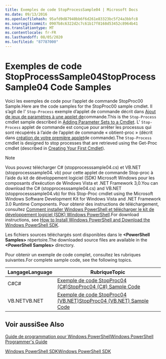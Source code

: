 ```yaml
---
title: Exemples de code StopProcessSample04 | Microsoft Docs
ms.date: 09/13/2016
ms.openlocfilehash: 95afd9d87940bb6f6d261e83323bc5f24a3bbfc8
ms.sourcegitcommit: 0907b8c6322d2c7c61b17f8168d53452c8964b41
ms.translationtype: MT
ms.contentlocale: fr-FR
ms.lasthandoff: 08/05/2020
ms.locfileid: "87787000"
---
```

# <a name="stopprocesssample04-code-samples"></a><span data-ttu-id="1e65f-102">Exemples de code StopProcessSample04</span><span class="sxs-lookup"><span data-stu-id="1e65f-102">StopProcessSample04 Code Samples</span></span>

<span data-ttu-id="1e65f-103">Voici les exemples de code pour l’applet de commande StopProc00 Sample.</span><span class="sxs-lookup"><span data-stu-id="1e65f-103">Here are the code samples for the StopProc00 sample cmdlet.</span></span> <span data-ttu-id="1e65f-104">Il s’agit de l' `Stop-Process` exemple d’applet de commande décrit dans [Ajout de jeux de paramètres à une applet de](../cmdlet/adding-parameter-sets-to-a-cmdlet.md)commande.</span><span class="sxs-lookup"><span data-stu-id="1e65f-104">This is the `Stop-Process` cmdlet sample described in [Adding Parameter Sets to a Cmdlet](../cmdlet/adding-parameter-sets-to-a-cmdlet.md).</span></span> <span data-ttu-id="1e65f-105">L' `Stop-Process` applet de commande est conçue pour arrêter les processus qui sont récupérés à l’aide de l’applet de commande « obtient-proc » (décrit dans [création de votre première applet](../cmdlet/creating-a-cmdlet-without-parameters.md)de commande).</span><span class="sxs-lookup"><span data-stu-id="1e65f-105">The `Stop-Process` cmdlet is designed to stop processes that are retrieved using the Get-Proc cmdlet (described in [Creating Your First Cmdlet](../cmdlet/creating-a-cmdlet-without-parameters.md)).</span></span>

> [!NOTE]
> <span data-ttu-id="1e65f-106">Vous pouvez télécharger C# (stopprocesssample04.cs) et VB.NET (stopprocesssample04. vb) pour cette applet de commande Stop-proc à l’aide du kit de développement logiciel (SDK) Microsoft Windows pour les composants d’exécution de Windows Vista et .NET Framework 3,0.</span><span class="sxs-lookup"><span data-stu-id="1e65f-106">You can download the C# (stopprocesssample04.cs) and VB.NET (stopprocesssample04.vb) for this Stop-Proc cmdlet using the Microsoft Windows Software Development Kit for Windows Vista and .NET Framework 3.0 Runtime Components.</span></span> <span data-ttu-id="1e65f-107">Pour obtenir des instructions de téléchargement, consultez [Comment installer Windows PowerShell et télécharger le kit de développement logiciel (SDK) Windows PowerShell](/powershell/scripting/developer/installing-the-windows-powershell-sdk).</span><span class="sxs-lookup"><span data-stu-id="1e65f-107">For download instructions, see [How to Install Windows PowerShell and Download the Windows PowerShell SDK](/powershell/scripting/developer/installing-the-windows-powershell-sdk).</span></span>
>
> <span data-ttu-id="1e65f-108">Les fichiers sources téléchargés sont disponibles dans le **\<PowerShell Samples>** répertoire.</span><span class="sxs-lookup"><span data-stu-id="1e65f-108">The downloaded source files are available in the **\<PowerShell Samples>** directory.</span></span>

<span data-ttu-id="1e65f-109">Pour obtenir un exemple de code complet, consultez les rubriques suivantes.</span><span class="sxs-lookup"><span data-stu-id="1e65f-109">For complete sample code, see the following topics.</span></span>

|<span data-ttu-id="1e65f-110">Langage</span><span class="sxs-lookup"><span data-stu-id="1e65f-110">Language</span></span>|<span data-ttu-id="1e65f-111">Rubrique</span><span class="sxs-lookup"><span data-stu-id="1e65f-111">Topic</span></span>|
|--------------|-----------|
|<span data-ttu-id="1e65f-112">C#</span><span class="sxs-lookup"><span data-stu-id="1e65f-112">C#</span></span>|[<span data-ttu-id="1e65f-113">Exemple de code StopProc04 (C#)</span><span class="sxs-lookup"><span data-stu-id="1e65f-113">StopProc04 (C#) Sample Code</span></span>](./stopprocesssample04-csharp-sample-code.md)|
|<span data-ttu-id="1e65f-114">VB.NET</span><span class="sxs-lookup"><span data-stu-id="1e65f-114">VB.NET</span></span>|[<span data-ttu-id="1e65f-115">Exemple de code StopProc04 (VB.NET)</span><span class="sxs-lookup"><span data-stu-id="1e65f-115">StopProc04 (VB.NET) Sample Code</span></span>](./stopprocesssample04-vb-net-sample-code.md)|

## <a name="see-also"></a><span data-ttu-id="1e65f-116">Voir aussi</span><span class="sxs-lookup"><span data-stu-id="1e65f-116">See Also</span></span>

[<span data-ttu-id="1e65f-117">Guide de programmation pour Windows PowerShell</span><span class="sxs-lookup"><span data-stu-id="1e65f-117">Windows PowerShell Programmer's Guide</span></span>](./windows-powershell-programmer-s-guide.md)

[<span data-ttu-id="1e65f-118">Windows PowerShell SDK</span><span class="sxs-lookup"><span data-stu-id="1e65f-118">Windows PowerShell SDK</span></span>](../windows-powershell-reference.md)
